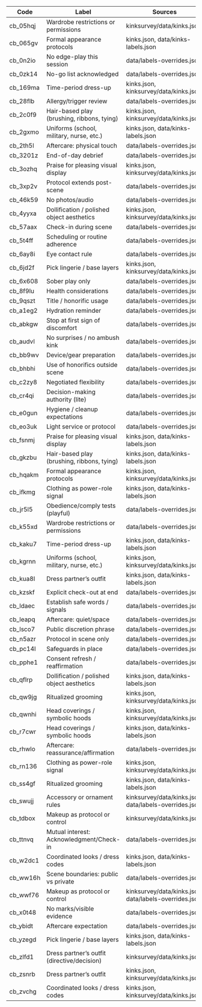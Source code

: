 | Code | Label | Sources |
| --- | --- | --- |
| cb_05hqj | Wardrobe restrictions or permissions | kinksurvey/data/kinks.json |
| cb_065gv | Formal appearance protocols | kinks.json, data/kinks-labels.json |
| cb_0n2io | No edge-play this session | data/labels-overrides.json |
| cb_0zk14 | No-go list acknowledged | data/labels-overrides.json |
| cb_169ma | Time-period dress-up | kinks.json, kinksurvey/data/kinks.json |
| cb_28flb | Allergy/trigger review | data/labels-overrides.json |
| cb_2c0f9 | Hair-based play (brushing, ribbons, tying) | kinks.json, kinksurvey/data/kinks.json |
| cb_2gxmo | Uniforms (school, military, nurse, etc.) | kinks.json, data/kinks-labels.json |
| cb_2th5l | Aftercare: physical touch | data/labels-overrides.json |
| cb_3201z | End-of-day debrief | data/labels-overrides.json |
| cb_3ozhq | Praise for pleasing visual display | kinks.json, kinksurvey/data/kinks.json |
| cb_3xp2v | Protocol extends post-scene | data/labels-overrides.json |
| cb_46k59 | No photos/audio | data/labels-overrides.json |
| cb_4yyxa | Dollification / polished object aesthetics | kinks.json, kinksurvey/data/kinks.json |
| cb_57aax | Check-in during scene | data/labels-overrides.json |
| cb_5t4ff | Scheduling or routine adherence | data/labels-overrides.json |
| cb_6ay8i | Eye contact rule | data/labels-overrides.json |
| cb_6jd2f | Pick lingerie / base layers | kinks.json, kinksurvey/data/kinks.json |
| cb_6x608 | Sober play only | data/labels-overrides.json |
| cb_8f9lu | Health considerations | data/labels-overrides.json |
| cb_9qszt | Title / honorific usage | data/labels-overrides.json |
| cb_a1eg2 | Hydration reminder | data/labels-overrides.json |
| cb_abkgw | Stop at first sign of discomfort | data/labels-overrides.json |
| cb_audvl | No surprises / no ambush kink | data/labels-overrides.json |
| cb_bb9wv | Device/gear preparation | data/labels-overrides.json |
| cb_bhbhi | Use of honorifics outside scene | data/labels-overrides.json |
| cb_c2zy8 | Negotiated flexibility | data/labels-overrides.json |
| cb_cr4qi | Decision-making authority (lite) | data/labels-overrides.json |
| cb_e0gun | Hygiene / cleanup expectations | data/labels-overrides.json |
| cb_eo3uk | Light service or protocol | data/labels-overrides.json |
| cb_fsnmj | Praise for pleasing visual display | kinks.json, data/kinks-labels.json |
| cb_gkzbu | Hair-based play (brushing, ribbons, tying) | kinks.json, data/kinks-labels.json |
| cb_hqakm | Formal appearance protocols | kinks.json, kinksurvey/data/kinks.json |
| cb_ifkmg | Clothing as power-role signal | kinks.json, data/kinks-labels.json |
| cb_jr5l5 | Obedience/comply tests (playful) | data/labels-overrides.json |
| cb_k55xd | Wardrobe restrictions or permissions | data/labels-overrides.json |
| cb_kaku7 | Time-period dress-up | kinks.json, data/kinks-labels.json |
| cb_kgrnn | Uniforms (school, military, nurse, etc.) | kinks.json, kinksurvey/data/kinks.json |
| cb_kua8l | Dress partner’s outfit | kinks.json, data/kinks-labels.json |
| cb_kzskf | Explicit check-out at end | data/labels-overrides.json |
| cb_ldaec | Establish safe words / signals | data/labels-overrides.json |
| cb_leapq | Aftercare: quiet/space | data/labels-overrides.json |
| cb_lsco7 | Public discretion phrase | data/labels-overrides.json |
| cb_n5azr | Protocol in scene only | data/labels-overrides.json |
| cb_pc14l | Safeguards in place | data/labels-overrides.json |
| cb_pphe1 | Consent refresh / reaffirmation | data/labels-overrides.json |
| cb_qflrp | Dollification / polished object aesthetics | kinks.json, data/kinks-labels.json |
| cb_qw9jg | Ritualized grooming | kinks.json, kinksurvey/data/kinks.json |
| cb_qwnhi | Head coverings / symbolic hoods | kinks.json, kinksurvey/data/kinks.json |
| cb_r7cwr | Head coverings / symbolic hoods | kinks.json, data/kinks-labels.json |
| cb_rhwlo | Aftercare: reassurance/affirmation | data/labels-overrides.json |
| cb_rn136 | Clothing as power-role signal | kinks.json, kinksurvey/data/kinks.json |
| cb_ss4gf | Ritualized grooming | kinks.json, data/kinks-labels.json |
| cb_swujj | Accessory or ornament rules | kinksurvey/data/kinks.json, data/labels-overrides.json |
| cb_tdbox | Makeup as protocol or control | kinksurvey/data/kinks.json |
| cb_ttnvq | Mutual interest: Acknowledgment/Check-in | data/labels-overrides.json |
| cb_w2dc1 | Coordinated looks / dress codes | kinks.json, data/kinks-labels.json |
| cb_ww16h | Scene boundaries: public vs private | data/labels-overrides.json |
| cb_wwf76 | Makeup as protocol or control | kinksurvey/data/kinks.json, data/labels-overrides.json |
| cb_x0t48 | No marks/visible evidence | data/labels-overrides.json |
| cb_ybidt | Aftercare expectation | data/labels-overrides.json |
| cb_yzegd | Pick lingerie / base layers | kinks.json, data/kinks-labels.json |
| cb_zlfd1 | Dress partner’s outfit (directive/decision) | kinksurvey/data/kinks.json |
| cb_zsnrb | Dress partner’s outfit | kinks.json, kinksurvey/data/kinks.json |
| cb_zvchg | Coordinated looks / dress codes | kinks.json, kinksurvey/data/kinks.json |
